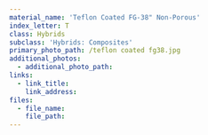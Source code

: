 ```yaml
---
material_name: 'Teflon Coated FG-38" Non-Porous'
index_letter: T
class: Hybrids
subclass: 'Hybrids: Composites'
primary_photo_path: /teflon coated fg38.jpg
additional_photos:
  - additional_photo_path:
links:
  - link_title:
    link_address:
files:
  - file_name:
    file_path:
---
```



